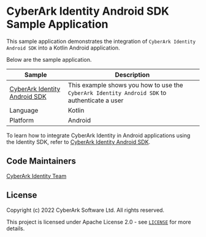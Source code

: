 # CyberArk Identity Android SDK Sample Application

This sample application demonstrates the integration of `CyberArk Identity Android SDK` into a Kotlin Android application.

Below are the sample application.

| Sample | Description |
|--------|-------------|
| [CyberArk Identity Android SDK](https://identity-developer.cyberark.com/docs/cyberark-idetity-sdk-for-android) | This example shows you how to use the `CyberArk Identity Android SDK` to authenticate a user |
| Language | Kotlin |
| Platform | Android |

To learn how to integrate CyberArk Identity in Android applications using the Identity SDK, refer to  [CyberArk Identity Android SDK](https://identity-developer.cyberark.com/docs/cyberark-idetity-sdk-for-android).

## Code Maintainers
[CyberArk Identity Team](https://www.cyberark.com)

<a id="license"></a>
## License
Copyright (c) 2022 CyberArk Software Ltd. All rights reserved.

This project is licensed under Apache License 2.0 - see [`LICENSE`](LICENSE) for more details.
